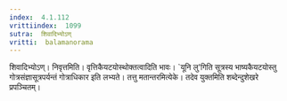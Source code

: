 ```yaml
---
index:  4.1.112
vrittiindex:  1099
sutra:  शिवादिभ्योऽण्
vritti:  balamanorama 
---
```


शिवादिभ्योऽण्। निवृत्तमिति। वृत्तिकैयटयोस्थोक्तत्वादिति भावः। `यूनि लु'गिति सूत्रस्य भाष्यकैयटयोस्तु गोत्रसंज्ञासूत्रपर्यन्तं गोत्राधिकार इति लभ्यते। तत्तु मतान्तरमित्येके। तदेव युक्तमिति शब्देन्दुशेखरे प्रपञ्चितम्।


